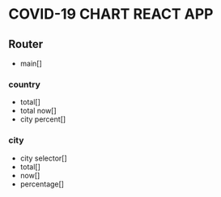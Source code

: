 # COVID-19 CHART REACT APP

## Router

- main[]

### country

- total[]
- total now[]
- city percent[]

### city

- city selector[]
- total[]
- now[]
- percentage[]
